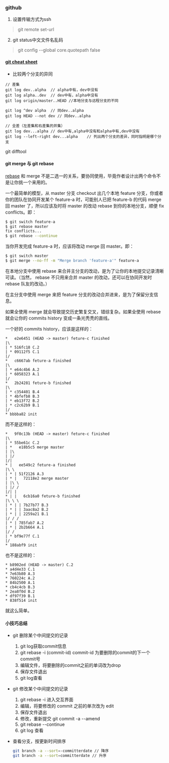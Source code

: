 
### github

1. 设置传输方式为ssh
> git remote set-url

2. git status中文文件名乱码
> git config --global core.quotepath false

#### [git cheat sheet](https://services.github.com/on-demand/downloads/github-git-cheat-sheet.pdf)

- 比较两个分支的异同

```shell
// 差集
git log dev..alpha	// alpha中有，dev中没有
git log alpha..dev	// dev中有，alpha中没有
git log origin/master..HEAD	//本地分支与远程分支的不同

git log ^dev alpha	// 同dev..alpha
git log HEAD --not dev // 同dev..alpha

// 全差（左差集和右差集的并集）
git log dev...alpha	// dev中有,alpha中没有和alpha中有,dev中没有
git log --left-right dev...alpha	// 列出两个分支的差异，同时指明是哪个分支
```

git difftool


#### git merge 与 git rebase

[rebase](https://www.zhihu.com/search?q=rebase&search_source=Entity&hybrid_search_source=Entity&hybrid_search_extra={"sourceType"%3A"answer"%2C"sourceId"%3A1990894567}) 和 merge 不是二选一的关系，要协同使用，毕竟作者设计出两个命令不是让你挑一个来用的。

一个最简单的模型，从 master 分支 checkout 出几个本地 feature 分支，你或者你的团队在协同开发某个 feature-a 时，可能别人已把 feature-b 的代码 merge 回 master 了，所以应该及时将 master 的改动 rebase 到你的本地分支，顺便 fix conflicts。即：

```bash
$ git switch feature-a
$ git rebase master
fix conflicts...
$ git rebase --continue
```

当你开发完成 feature-a 时，应该将改动 merge 回 master。即：

```bash
$ git switch master
$ git merge --no-ff -m "Merge branch 'feature-a'" feature-a
```

在本地分支中使用 rebase 来合并主分支的改动，是为了让你的本地提交记录清晰可读。（当然， rebase 不只用来合并 master 的改动，还可以在协同开发时 rebase 队友的改动。）

在主分支中使用 merge 来把 feature 分支的改动合并进来，是为了保留分支信息。

如果全使用 merge 就会导致提交历史繁复交叉，错综复杂。如果全使用 rebase 就会让你的 commits history 变成一条光秃秃的直线。

一个好的 commits history，应该是这样的：

```text
*   e2e6451 (HEAD -> master) feture-c finished
|\
| * 516fc18 C.2
| * 09112f5 C.1
|/
*   c6667ab feture-a finished
|\
| * e64c4b6 A.2
| * 6058323 A.1
|/
*   2b24281 feture-b finished
|\
| * c354401 B.4
| * 4bfefb8 B.3
| * eb13f72 B.2
| * c2c62b9 B.1
|/
* bbbba82 init
```

而不是这样的：

```text
*   9f0c13b (HEAD -> master) feture-c finished
|\
| * 55be61c C.2
| *   e18b5c5 merge master
| |\
| |/
|/|
* |   ee549c2 feture-a finished
|\ \
| * | 51f2126 A.3
| * |   72118e2 merge master
| |\ \
| |/ /
|/| |
* | |   6cb16a0 feture-b finished
|\ \ \
| * | | 7b27b77 B.3
| * | | 3aac8a2 B.2
| * | | 2259a21 B.1
|/ / /
| * | 785fab7 A.2
| * | 2b2b664 A.1
|/ /
| * bf9e77f C.1
|/
* 188abf9 init
```

也不是这样的：

```text
* b8902ed (HEAD -> master) C.2
* a4d4e33 C.1
* 7e63b80 A.3
* 760224c A.2
* 84b2500 A.1
* cb4c4cb B.3
* 2ea8f0d B.2
* df97f39 B.1
* 838f514 init
```

就这么简单。

#### 小技巧总结

- git 删除某个中间提交的记录

  1. git log获取commit信息  
  2. git rebase -i (commit-id)   commit-id 为要删除的commit的下一个commit号
  3. 编辑文件，将要删除的commit之前的单词改为drop  
  4. 保存文件退出  
  5. git log查看

- git 修改某个中间提交的记录

  1. git rebase -i 进入交互界面
  2. 编辑，将要修改的 commit 之前的单次改为 edit
  3. 保存文件退出
  4. 修改，重新提交 git commit -a --amend
  5. git rebase --continue
  6. git log 查看

- 查看分支，按更新时间排序

  ```bash
  git branch -a --sort=-committerdate // 降序
  git branch -a --sort=committerdate // 升序
  ```
